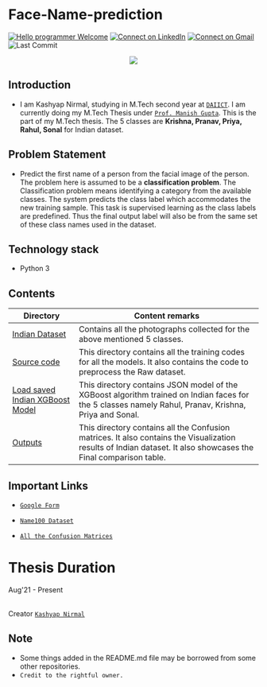 # Face-Name-prediction

[![Hello programmer Welcome](https://img.shields.io/badge/Hello,Programmer!-Welcome-orange.svg?style=flat&logo=github)](https://github.com/Kashyap-Nirmal)
[![Connect on LinkedIn](https://img.shields.io/badge/--linkedin?label=LinkedIn&logo=LinkedIn&style=social)](https://www.linkedin.com/in/kashyap-nirmal/) 
[![Connect on Gmail](https://img.shields.io/badge/--Gmail?label=Gmail&logo=Gmail&style=social)](mailto:kashyapnirmal18@gmail.com)
![Last Commit](https://img.shields.io/github/last-commit/Kashyap-Nirmal/indian-face-name-prediction?style=plastic)

<p align="center">
<img src="https://capsule-render.vercel.app/api?type=rect&color=gradient&height=100&section=header&text=Face%20name%20prediction&fontSize=60&fontAlignY=70" /> 
</p>

## Introduction
- I am Kashyap Nirmal, studying in M.Tech second year at [`DAIICT`](https://daiict.ac.in/). I am currently doing my M.Tech Thesis under [`Prof. Manish Gupta`](https://www.guptalab.org/mankg/public_html/). This is the part of my M.Tech thesis. The 5 classes are **Krishna, Pranav, Priya, Rahul, Sonal** for Indian dataset.

## Problem Statement
- Predict the first name of a person from the facial image of the person. The problem here is assumed to be a **classification problem**. The Classification problem means identifying a category from the available classes. The system predicts the class label which accommodates the new training sample. This task is supervised learning as the class labels are predefined. Thus the final output label will also be from the same set of these class names used in the dataset.

## Technology stack
- Python 3

## Contents


| Directory | Content remarks |
|---| ----- |
|[Indian Dataset](https://github.com/Kashyap-Nirmal/Face_Name_Prediction/tree/main/Indian_Dataset)| Contains all the photographs collected for the above mentioned 5 classes. |
|[Source code](https://github.com/Kashyap-Nirmal/Face_Name_Prediction/tree/main/Source%20Code)| This directory contains all the training codes for all the models. It also contains the code to preprocess the Raw dataset. |
|[Load saved Indian XGBoost Model](https://github.com/Kashyap-Nirmal/Face_Name_Prediction/tree/main/Load%20saved%20Indian%20XGBoost%20Model)| This directory contains JSON model of the XGBoost algorithm trained on Indian faces for the 5 classes namely Rahul, Pranav, Krishna, Priya and Sonal. |
|[Outputs](https://github.com/Kashyap-Nirmal/Face_Name_Prediction/tree/main/Outputs)| This directory contains all the Confusion matrices. It also contains the Visualization results of Indian dataset. It also showcases the Final comparison table.|

## Important Links
- [`Google Form`](https://forms.gle/7Ez75P7RuunZMQyo6/)

- [`Name100 Dataset`](https://purl.stanford.edu/tp945cq9122/)

- [`All the Confusion Matrices`](https://docs.google.com/presentation/d/1ca1Bc9wPzgsABDhRIupe-HTFolChkBE4L7EoT1SXNkE/edit?usp=sharing)

# Thesis Duration
Aug'21 - Present

<br>Creator [`Kashyap Nirmal`](https://github.com/Kashyap-Nirmal/)

## Note
- Some things added in the README.md file may be borrowed from some other repositories. 
- `Credit to the rightful owner.`
